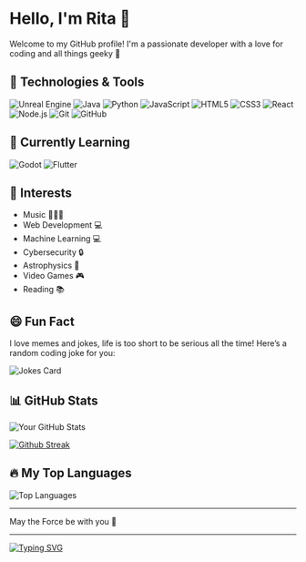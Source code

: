 # Hello, I'm Rita 👋

Welcome to my GitHub profile! I'm a passionate developer with a love for coding and all things geeky 👾

## 🔧 Technologies & Tools
![Unreal Engine](https://img.shields.io/badge/-Unreal%20Engine-000?&logo=Unreal-Engine)
![Java](https://img.shields.io/badge/-Java-000?&logo=Java)
![Python](https://img.shields.io/badge/-Python-000?&logo=Python)
![JavaScript](https://img.shields.io/badge/-JavaScript-000?&logo=JavaScript)
![HTML5](https://img.shields.io/badge/-HTML5-000?&logo=HTML5)
![CSS3](https://img.shields.io/badge/-CSS3-000?&logo=CSS3)
![React](https://img.shields.io/badge/-React-000?&logo=React)
![Node.js](https://img.shields.io/badge/-Node.js-000?&logo=Node.js)
![Git](https://img.shields.io/badge/-Git-000?&logo=Git)
![GitHub](https://img.shields.io/badge/-GitHub-000?&logo=GitHub)

## 🌱 Currently Learning
![Godot](https://img.shields.io/badge/-Godot-000?&logo=Godot-Engine)
![Flutter](https://img.shields.io/badge/-Flutter-000?&logo=Flutter)

## 🎯 Interests
- Music 🎹🎻🎸
- Web Development 💻
- Machine Learning 💻
- Cybersecurity 🔒
- Astrophysics 🔭
- Video Games 🎮
- Reading 📚

## 😄 Fun Fact
I love memes and jokes, life is too short to be serious all the time! Here’s a random coding joke for you:

![Jokes Card](https://readme-jokes.vercel.app/api)


## 📊 GitHub Stats
![Your GitHub Stats](https://github-readme-stats.vercel.app/api?username=ritamerhi&show_icons=true&hide_border=true)

[![Github Streak](https://streak-stats.demolab.com/?user=ritamerhi)](https://git.io/streak-stats)

## 🔥 My Top Languages
![Top Languages](https://github-readme-stats.vercel.app/api/top-langs/?username=ritamerhi&layout=compact)

---

May the Force be with you 💫

---

<a href="https://git.io/typing-svg"><img src="https://readme-typing-svg.demolab.com?font=Fira+Code&size=15&duration=4500&pause=1000&color=CDEEFF&multiline=true&random=false&width=531&height=45&lines=Nothing+is+as+permanent+as+a+temporary+solution+that+works" alt="Typing SVG" /></a>
